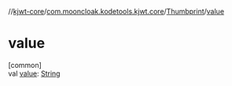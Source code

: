 //[kjwt-core](../../../index.md)/[com.mooncloak.kodetools.kjwt.core](../index.md)/[Thumbprint](index.md)/[value](value.md)

# value

[common]\
val [value](value.md): [String](https://kotlinlang.org/api/latest/jvm/stdlib/kotlin/-string/index.html)
